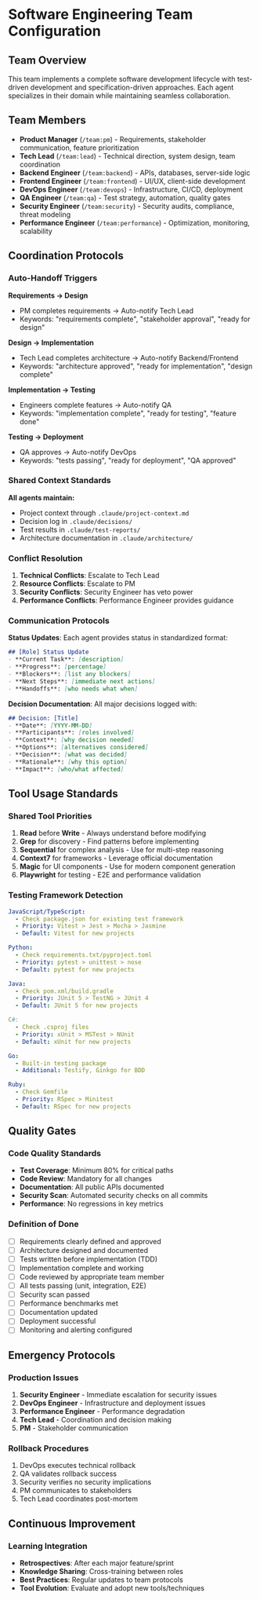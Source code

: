 # Software Engineering Team Configuration

## Team Overview

This team implements a complete software development lifecycle with test-driven development and specification-driven approaches. Each agent specializes in their domain while maintaining seamless collaboration.

## Team Members

- **Product Manager** (`/team:pm`) - Requirements, stakeholder communication, feature prioritization
- **Tech Lead** (`/team:lead`) - Technical direction, system design, team coordination
- **Backend Engineer** (`/team:backend`) - APIs, databases, server-side logic
- **Frontend Engineer** (`/team:frontend`) - UI/UX, client-side development
- **DevOps Engineer** (`/team:devops`) - Infrastructure, CI/CD, deployment
- **QA Engineer** (`/team:qa`) - Test strategy, automation, quality gates
- **Security Engineer** (`/team:security`) - Security audits, compliance, threat modeling
- **Performance Engineer** (`/team:performance`) - Optimization, monitoring, scalability

## Coordination Protocols

### Auto-Handoff Triggers

**Requirements → Design**
- PM completes requirements → Auto-notify Tech Lead
- Keywords: "requirements complete", "stakeholder approval", "ready for design"

**Design → Implementation**
- Tech Lead completes architecture → Auto-notify Backend/Frontend
- Keywords: "architecture approved", "ready for implementation", "design complete"

**Implementation → Testing**
- Engineers complete features → Auto-notify QA
- Keywords: "implementation complete", "ready for testing", "feature done"

**Testing → Deployment**
- QA approves → Auto-notify DevOps
- Keywords: "tests passing", "ready for deployment", "QA approved"

### Shared Context Standards

**All agents maintain:**
- Project context through `.claude/project-context.md`
- Decision log in `.claude/decisions/`
- Test results in `.claude/test-reports/`
- Architecture documentation in `.claude/architecture/`

### Conflict Resolution

1. **Technical Conflicts**: Escalate to Tech Lead
2. **Resource Conflicts**: Escalate to PM
3. **Security Conflicts**: Security Engineer has veto power
4. **Performance Conflicts**: Performance Engineer provides guidance

### Communication Protocols

**Status Updates**: Each agent provides status in standardized format:
```markdown
## [Role] Status Update
- **Current Task**: [description]
- **Progress**: [percentage]
- **Blockers**: [list any blockers]
- **Next Steps**: [immediate next actions]
- **Handoffs**: [who needs what when]
```

**Decision Documentation**: All major decisions logged with:
```markdown
## Decision: [Title]
- **Date**: [YYYY-MM-DD]
- **Participants**: [roles involved]
- **Context**: [why decision needed]
- **Options**: [alternatives considered]
- **Decision**: [what was decided]
- **Rationale**: [why this option]
- **Impact**: [who/what affected]
```

## Tool Usage Standards

### Shared Tool Priorities
1. **Read** before **Write** - Always understand before modifying
2. **Grep** for discovery - Find patterns before implementing
3. **Sequential** for complex analysis - Use for multi-step reasoning
4. **Context7** for frameworks - Leverage official documentation
5. **Magic** for UI components - Use for modern component generation
6. **Playwright** for testing - E2E and performance validation

### Testing Framework Detection
```yaml
JavaScript/TypeScript:
  - Check package.json for existing test framework
  - Priority: Vitest > Jest > Mocha > Jasmine
  - Default: Vitest for new projects

Python:
  - Check requirements.txt/pyproject.toml
  - Priority: pytest > unittest > nose
  - Default: pytest for new projects

Java:
  - Check pom.xml/build.gradle
  - Priority: JUnit 5 > TestNG > JUnit 4
  - Default: JUnit 5 for new projects

C#:
  - Check .csproj files
  - Priority: xUnit > MSTest > NUnit
  - Default: xUnit for new projects

Go:
  - Built-in testing package
  - Additional: Testify, Ginkgo for BDD

Ruby:
  - Check Gemfile
  - Priority: RSpec > Minitest
  - Default: RSpec for new projects
```

## Quality Gates

### Code Quality Standards
- **Test Coverage**: Minimum 80% for critical paths
- **Code Review**: Mandatory for all changes
- **Documentation**: All public APIs documented
- **Security Scan**: Automated security checks on all commits
- **Performance**: No regressions in key metrics

### Definition of Done
- [ ] Requirements clearly defined and approved
- [ ] Architecture designed and documented
- [ ] Tests written before implementation (TDD)
- [ ] Implementation complete and working
- [ ] Code reviewed by appropriate team member
- [ ] All tests passing (unit, integration, E2E)
- [ ] Security scan passed
- [ ] Performance benchmarks met
- [ ] Documentation updated
- [ ] Deployment successful
- [ ] Monitoring and alerting configured

## Emergency Protocols

### Production Issues
1. **Security Engineer** - Immediate escalation for security issues
2. **DevOps Engineer** - Infrastructure and deployment issues
3. **Performance Engineer** - Performance degradation
4. **Tech Lead** - Coordination and decision making
5. **PM** - Stakeholder communication

### Rollback Procedures
1. DevOps executes technical rollback
2. QA validates rollback success
3. Security verifies no security implications
4. PM communicates to stakeholders
5. Tech Lead coordinates post-mortem

## Continuous Improvement

### Learning Integration
- **Retrospectives**: After each major feature/sprint
- **Knowledge Sharing**: Cross-training between roles
- **Best Practices**: Regular updates to team protocols
- **Tool Evolution**: Evaluate and adopt new tools/techniques